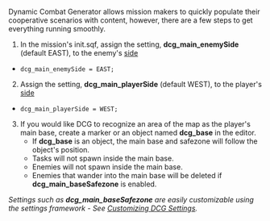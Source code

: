 Dynamic Combat Generator allows mission makers to quickly populate their cooperative scenarios with content, however, there are a few steps to get everything running smoothly.

1. In the mission's init.sqf, assign the setting, **dcg_main_enemySide** (default EAST), to the enemy's [side](https://community.bistudio.com/wiki/Side_relations)
  - `dcg_main_enemySide = EAST;`
2. Assign the setting, **dcg_main_playerSide** (default WEST), to the player's [side](https://community.bistudio.com/wiki/Side_relations)
  - `dcg_main_playerSide = WEST;`
3. If you would like DCG to recognize an area of the map as the player's main base, create a marker or an object named **dcg_base** in the editor.
    - If **dcg_base** is an object, the main base and safezone will follow the object's position.
    - Tasks will not spawn inside the main base.
    - Enemies will not spawn inside the main base.
    - Enemies that wander into the main base will be deleted if **dcg_main_baseSafezone** is enabled.

*Settings such as **dcg_main_baseSafezone** are easily customizable using the settings framework - See [Customizing DCG Settings](https://github.com/nicholasclark-artist/DCG/wiki/Customizing-DCG-Settings).*

